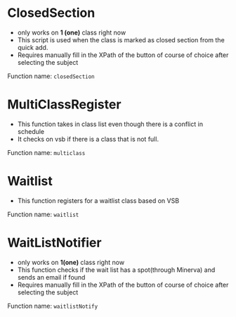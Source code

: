 # ClosedSection

* only works on **1 (one)** class right now
* This script is used when the class is marked as closed section from the quick add. 
* Requires manually fill in the XPath of the button of course of choice after selecting the subject

Function name: `closedSection`


# MultiClassRegister
* This function takes in class list even though there is a conflict in schedule
* It checks on vsb if there is a class that is not full.

Function name: `multiclass`


# Waitlist
* This function registers for a waitlist class based on VSB

Function name: `waitlist`


# WaitListNotifier
* only works on **1(one)** class right now
* This function checks if the wait list has a spot(through Minerva) and sends an email if found
* Requires manually fill in the XPath of the button of course of choice after selecting the subject

Function name: `waitlistNotify`
